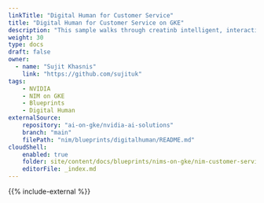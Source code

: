 ```yaml
---
linkTitle: "Digital Human for Customer Service"
title: "Digital Human for Customer Service on GKE"
description: "This sample walks through creatinb intelligent, interactive avatars for customer service across industries in GKE by using NVIDIA NIM services."
weight: 30
type: docs
draft: false
owner:
  - name: "Sujit Khasnis"
    link: "https://github.com/sujituk"
tags:
    - NVIDIA
    - NIM on GKE
    - Blueprints
    - Digital Human
externalSource:
    repository: "ai-on-gke/nvidia-ai-solutions"
    branch: "main"
    filePath: "nim/blueprints/digitalhuman/README.md"
cloudShell: 
    enabled: true
    folder: site/content/docs/blueprints/nims-on-gke/nim-customer-service
    editorFile: _index.md
---
```

{{% include-external %}}
